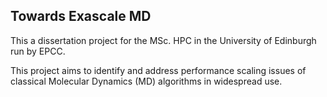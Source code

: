 Towards Exascale MD
-------------------

This a dissertation project for the MSc. HPC in the University of Edinburgh run by EPCC.

This project aims to identify and address performance scaling issues of
classical Molecular Dynamics (MD) algorithms in widespread use.
